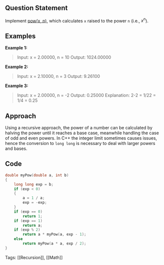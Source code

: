 ## Question Statement
Implement [pow(x, n)](http://www.cplusplus.com/reference/valarray/pow/), which calculates `x` raised to the power `n` (i.e., $x^n$).
## Examples
**Example 1:**
>Input: x = 2.00000, n = 10
>Output: 1024.00000

**Example 2:**
>Input: x = 2.10000, n = 3
Output: 9.26100

**Example 3:**
>Input: x = 2.00000, n = -2
>Output: 0.25000
>Explanation: 2-2 = 1/22 = 1/4 = 0.25
## Approach
Using a recursive approach, the power of a number can be calculated by halving the power until it reaches a base case, meanwhile handling the case of odd and even powers. In C++ the integer limit sometimes causes issues, hence the conversion to `long long` is necessary to deal with larger powers and bases.
## Code
```cpp
double myPow(double a, int b)
{
    long long exp = b;
    if (exp < 0)
    {
        a = 1 / a;
        exp = -exp;
    }
    if (exp == 0)
        return 1;
    if (exp == 1)
        return a;
    if (exp % 2)
        return a * myPow(a, exp - 1);
    else
        return myPow(a * a, exp / 2);
}
```
Tags: [[Recursion]], [[Math]]
